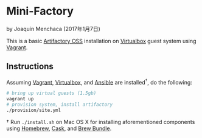 # Mini-Factory

by Joaquín Menchaca (2017年1月7日)

This is a basic [Artifactory OSS](https://www.jfrog.com/open-source/) installation on [Virtualbox](https://www.virtualbox.org/wiki/Downloads) guest system using [Vagrant](https://www.vagrantup.com/).  

## **Instructions**

Assuming [Vagrant](https://www.vagrantup.com/),  [Virtualbox](https://www.virtualbox.org/wiki/Downloads), and [Ansible](http://docs.ansible.com/ansible/intro_installation.html) are installed<sup>†</sup>, do the following:

```bash
# bring up virtual guests (1.5gb)
vagrant up
# provision system, install artifactory
./provision/site.yml
```

† Run `./install.sh` on Mac OS X for installing aforementioned components using [Homebrew](http://brew.sh/), [Cask](https://caskroom.github.io/), and [Brew Bundle](https://github.com/Homebrew/homebrew-bundle).
